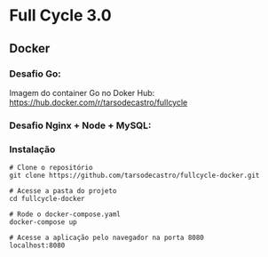 # Full Cycle 3.0 

## Docker

### Desafio Go:

Imagem do container Go no Doker Hub: \
https://hub.docker.com/r/tarsodecastro/fullcycle



### Desafio Nginx + Node + MySQL:

### Instalação

```
# Clone o repositório
git clone https://github.com/tarsodecastro/fullcycle-docker.git

# Acesse a pasta do projeto
cd fullcycle-docker

# Rode o docker-compose.yaml
docker-compose up

# Acesse a aplicação pelo navegador na porta 8080
localhost:8080